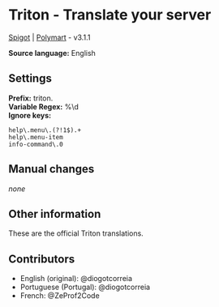 # Triton - Translate your server

[Spigot](https://www.spigotmc.org/resources/triton-translate-your-server.30331/) |
[Polymart](https://polymart.org/resource/triton.38) - v3.1.1

**Source language:** English

## Settings

**Prefix:** triton.  
**Variable Regex:** %\d  
**Ignore keys:**

```
help\.menu\.(?!1$).+
help\.menu-item
info-command\.0
```

## Manual changes

_none_

## Other information

These are the official Triton translations.

## Contributors

- English (original): @diogotcorreia
- Portuguese (Portugal): @diogotcorreia
- French: @ZeProf2Code
